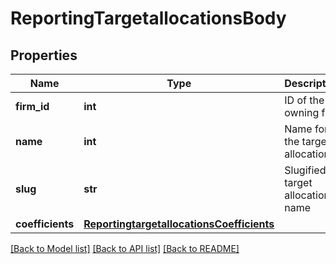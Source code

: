 # ReportingTargetallocationsBody

## Properties
Name | Type | Description | Notes
------------ | ------------- | ------------- | -------------
**firm_id** | **int** | ID of the owning firm | [optional] 
**name** | **int** | Name for the target allocation | [optional] 
**slug** | **str** | Slugified target allocation name | [optional] 
**coefficients** | [**ReportingtargetallocationsCoefficients**](ReportingtargetallocationsCoefficients.md) |  | [optional] 

[[Back to Model list]](../README.md#documentation-for-models) [[Back to API list]](../README.md#documentation-for-api-endpoints) [[Back to README]](../README.md)


